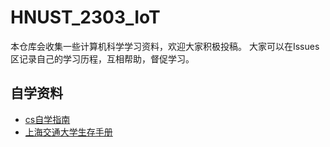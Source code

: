 # HNUST_2303_IoT
本仓库会收集一些计算机科学学习资料，欢迎大家积极投稿。
大家可以在Issues区记录自己的学习历程，互相帮助，督促学习。

## 自学资料
- [cs自学指南](https://csdiy.wiki/)
- [上海交通大学生存手册](https://survivesjtu.gitbook.io/survivesjtumanual/)
